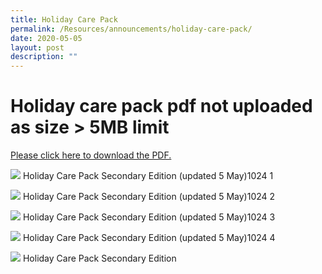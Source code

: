 ```yaml
---
title: Holiday Care Pack
permalink: /Resources/announcements/holiday-care-pack/
date: 2020-05-05
layout: post
description: ""
---
```

# Holiday care pack pdf not uploaded as size > 5MB limit
<a href="INSERT URL HERE">Please click here to download the PDF.</a>

![](/images/Holiday%20Care%20Pack/Holiday-Care-Pack-Secondary-Edition-updated-5-May1024_1.jpg)
Holiday Care Pack Secondary Edition (updated 5 May)1024 1

![](/images/Holiday%20Care%20Pack/Holiday-Care-Pack-Secondary-Edition-updated-5-May1024_2.jpg)
Holiday Care Pack Secondary Edition (updated 5 May)1024 2

![](/images/Holiday%20Care%20Pack/Holiday-Care-Pack-Secondary-Edition-updated-5-May1024_3.jpg)
Holiday Care Pack Secondary Edition (updated 5 May)1024 3

![](/images/Holiday%20Care%20Pack/Holiday-Care-Pack-Secondary-Edition-updated-5-May1024_4.jpg)
Holiday Care Pack Secondary Edition (updated 5 May)1024 4

![](/images/Holiday%20Care%20Pack/Holiday-Care-Pack-Secondary-Edition-updated-5-May1024_1.jpg)
Holiday Care Pack Secondary Edition